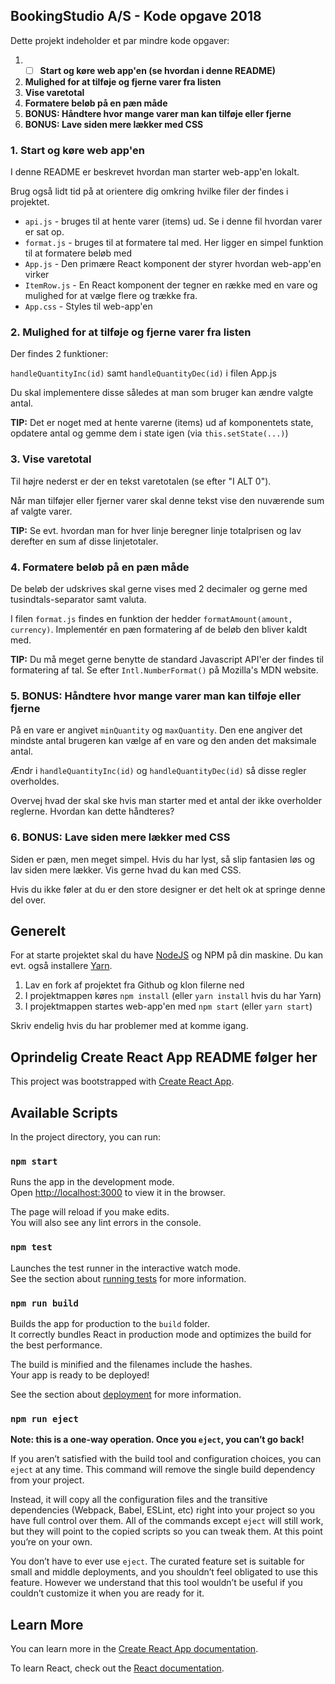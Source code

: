 ## BookingStudio A/S - Kode opgave 2018

Dette projekt indeholder et par mindre kode opgaver:

1. - [ ] **Start og køre web app'en (se hvordan i denne README)**
1. **Mulighed for at tilføje og fjerne varer fra listen**
1. **Vise varetotal**
1. **Formatere beløb på en pæn måde**
1. **BONUS: Håndtere hvor mange varer man kan tilføje eller fjerne**
1. **BONUS: Lave siden mere lækker med CSS**

### 1. Start og køre web app'en

I denne README er beskrevet hvordan man starter web-app'en lokalt.

Brug også lidt tid på at orientere dig omkring hvilke filer der findes i projektet.

-   `api.js` - bruges til at hente varer (items) ud. Se i denne fil hvordan varer er sat op.
-   `format.js` - bruges til at formatere tal med. Her ligger en simpel funktion til at formatere beløb med
-   `App.js` - Den primære React komponent der styrer hvordan web-app'en virker
-   `ItemRow.js` - En React komponent der tegner en række med en vare og mulighed for at vælge flere og trække fra.
-   `App.css` - Styles til web-app'en

### 2. Mulighed for at tilføje og fjerne varer fra listen

Der findes 2 funktioner:

`handleQuantityInc(id)` samt
`handleQuantityDec(id)` i filen App.js

Du skal implementere disse således at man som bruger kan ændre valgte antal.

**TIP:**
Det er noget med at hente varerne (items) ud af komponentets state, opdatere antal og gemme dem i state igen (via `this.setState(...)`)

### 3. Vise varetotal

Til højre nederst er der en tekst varetotalen (se efter "I ALT 0").

Når man tilføjer eller fjerner varer skal denne tekst vise den nuværende sum af valgte varer.

**TIP:**
Se evt. hvordan man for hver linje beregner linje totalprisen og lav derefter en sum af disse linjetotaler.

### 4. Formatere beløb på en pæn måde

De beløb der udskrives skal gerne vises med 2 decimaler og gerne med tusindtals-separator samt valuta.

I filen `format.js` findes en funktion der hedder `formatAmount(amount, currency)`. Implementér en pæn formatering af de beløb den bliver kaldt med.

**TIP:**
Du må meget gerne benytte de standard Javascript API'er der findes til formatering af tal. Se efter `Intl.NumberFormat()` på Mozilla's MDN website.

### 5. BONUS: Håndtere hvor mange varer man kan tilføje eller fjerne

På en vare er angivet `minQuantity` og `maxQuantity`. Den ene angiver det mindste antal brugeren kan vælge af en vare og den anden det maksimale antal.

Ændr i `handleQuantityInc(id)` og `handleQuantityDec(id)` så disse regler overholdes.

Overvej hvad der skal ske hvis man starter med et antal der ikke overholder reglerne. Hvordan kan dette håndteres?

### 6. BONUS: Lave siden mere lækker med CSS

Siden er pæn, men meget simpel. Hvis du har lyst, så slip fantasien løs og lav siden mere lækker. Vis gerne hvad du kan med CSS.

Hvis du ikke føler at du er den store designer er det helt ok at springe denne del over.

## Generelt

For at starte projektet skal du have [NodeJS](https://nodejs.org) og NPM på din maskine. Du kan evt. også installere [Yarn](https://yarnpkg.com/lang/en/).

1. Lav en fork af projektet fra Github og klon filerne ned 
1. I projektmappen køres `npm install` (eller `yarn install` hvis du har Yarn)
1. I projektmappen startes web-app'en med `npm start` (eller `yarn start`)

Skriv endelig hvis du har problemer med at komme igang.

## Oprindelig Create React App README følger her

This project was bootstrapped with [Create React App](https://github.com/facebook/create-react-app).

## Available Scripts

In the project directory, you can run:

### `npm start`

Runs the app in the development mode.<br>
Open [http://localhost:3000](http://localhost:3000) to view it in the browser.

The page will reload if you make edits.<br>
You will also see any lint errors in the console.

### `npm test`

Launches the test runner in the interactive watch mode.<br>
See the section about [running tests](https://facebook.github.io/create-react-app/docs/running-tests) for more information.

### `npm run build`

Builds the app for production to the `build` folder.<br>
It correctly bundles React in production mode and optimizes the build for the best performance.

The build is minified and the filenames include the hashes.<br>
Your app is ready to be deployed!

See the section about [deployment](https://facebook.github.io/create-react-app/docs/deployment) for more information.

### `npm run eject`

**Note: this is a one-way operation. Once you `eject`, you can’t go back!**

If you aren’t satisfied with the build tool and configuration choices, you can `eject` at any time. This command will remove the single build dependency from your project.

Instead, it will copy all the configuration files and the transitive dependencies (Webpack, Babel, ESLint, etc) right into your project so you have full control over them. All of the commands except `eject` will still work, but they will point to the copied scripts so you can tweak them. At this point you’re on your own.

You don’t have to ever use `eject`. The curated feature set is suitable for small and middle deployments, and you shouldn’t feel obligated to use this feature. However we understand that this tool wouldn’t be useful if you couldn’t customize it when you are ready for it.

## Learn More

You can learn more in the [Create React App documentation](https://facebook.github.io/create-react-app/docs/getting-started).

To learn React, check out the [React documentation](https://reactjs.org/).
